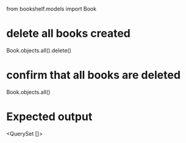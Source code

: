 from bookshelf.models import Book 

# delete all books created
Book.objects.all().delete()

# confirm that all books are deleted
Book.objects.all()

# Expected output
<QuerySet []>


 